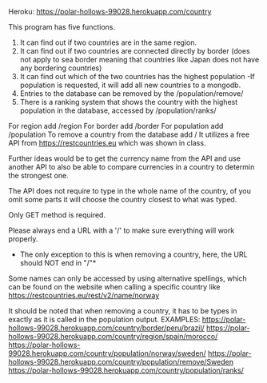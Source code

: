 Heroku: https://polar-hollows-99028.herokuapp.com/country

This program has five functions.
1. It can find out if two countries are in the same region.
2. It can find out if two countries are connected directly by border (does not apply to sea border meaning that countries like Japan does not have any bordering countries)
3. It can find out which of the two countries has the highest population
	-If population is requested, it will add all new countries to a mongodb.
5. Entries to the database can be removed by the /population/remove/<countryname>
6. There is a ranking system that shows the country with the highest population in the database, accessed by /population/ranks/

For region add /region
For border add /border
For population add /population
	To remove a country from the database add /<countryname>
It utilizes a free API from https://restcountries.eu which was shown in class. 

Further ideas would be to get the currency name from the API and use another API to also be able to compare currencies in a country to determin the strongest one. 

The API does not require to type in the whole name of the country, of you omit some parts it will choose the country closest to what was typed. 

Only GET method is required.

Please always end a URL with a '/' to make sure everything will work properly. 
 * The only exception to this is when removing a country, here, the URL should NOT end in "/"*

Some names can only be accessed by using alternative spellings, which can be found on the website when calling a specific country like https://restcountries.eu/rest/v2/name/norway

It should be noted that when removing a country, it has to be types in exactly as it is called in the population output.
EXAMPLES: 
https://polar-hollows-99028.herokuapp.com/country/border/peru/brazil/
https://polar-hollows-99028.herokuapp.com/country/region/spain/morocco/
https://polar-hollows-99028.herokuapp.com/country/population/norway/sweden/
https://polar-hollows-99028.herokuapp.com/country/population/remove/Sweden
https://polar-hollows-99028.herokuapp.com/country/population/ranks/

